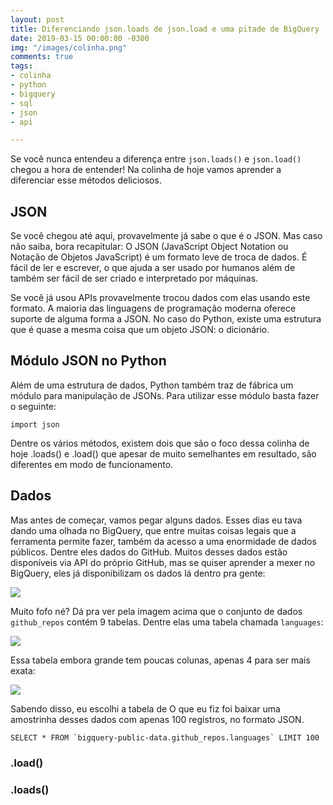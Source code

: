 ```yaml
---
layout: post
title: Diferenciando json.loads de json.load e uma pitade de BigQuery
date: 2019-03-15 00:00:00 -0300
img: "/images/colinha.png"
comments: true
tags:
- colinha
- python
- bigquery
- sql
- json
- api

---
```

Se você nunca entendeu a diferença entre `json.loads()` e `json.load()` chegou a hora de entender! Na colinha de hoje vamos aprender a diferenciar esse métodos deliciosos.

## JSON

Se você chegou até aqui, provavelmente já sabe o que é o JSON. Mas caso não saiba, bora recapitular: O JSON (JavaScript Object Notation ou Notação de Objetos JavaScript) é um formato leve de troca de dados. É fácil de ler e escrever, o que ajuda a ser usado por humanos além de também ser fácil de ser criado e interpretado por máquinas.

Se você já usou APIs provavelmente trocou dados com elas usando este formato. A maioria das linguagens de programação moderna oferece suporte de alguma forma a JSON. No caso do Python, existe uma estrutura que é quase a mesma coisa que um objeto JSON: o dicionário.

## Módulo JSON no Python

Além de uma estrutura de dados, Python também traz de fábrica um módulo para manipulação de JSONs. Para utilizar esse módulo basta fazer o seguinte:

    import json

Dentre os vários métodos, existem dois que são o foco dessa colinha de hoje .loads() e .load() que apesar de muito semelhantes em resultado, são diferentes em modo de funcionamento.

## Dados

Mas antes de começar, vamos pegar alguns dados. Esses dias eu tava dando uma olhada no BigQuery, que entre muitas coisas legais que a ferramenta permite fazer, também da acesso a uma enormidade de dados públicos. Dentre eles dados do GitHub. Muitos desses dados estão disponíveis via API do próprio GitHub, mas se quiser aprender a mexer no BigQuery, eles já disponibilizam os dados lá dentro pra gente:

![](/bq-github.png)

Muito fofo né? Dá pra ver pela imagem acima que o conjunto de dados `github_repos` contém 9 tabelas. Dentre elas uma tabela chamada `languages`:

![](/bq-github-languages.png)

Essa tabela embora grande tem poucas colunas, apenas 4 para ser mais exata:

![](/bq-github-languages-schema.png)

Sabendo disso, eu escolhi a tabela de O que eu fiz foi baixar uma amostrinha desses dados com apenas 100 registros, no formato JSON.

    SELECT * FROM `bigquery-public-data.github_repos.languages` LIMIT 100

### .load()

### .loads()